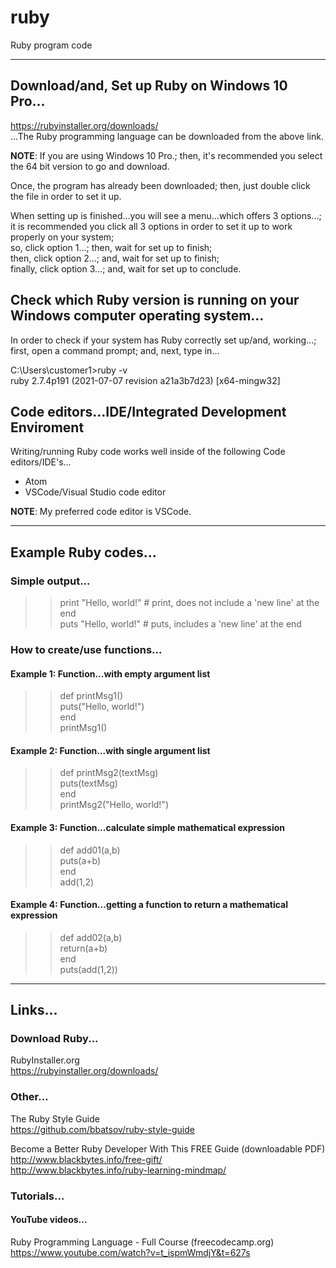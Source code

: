 # ruby
Ruby program code

-----

## Download/and, Set up Ruby on Windows 10 Pro...

https://rubyinstaller.org/downloads/  
...The Ruby programming language can be downloaded from the above link.  

**NOTE**: If you are using Windows 10 Pro.; then, it's recommended you select the 64 bit version to go and download.  

Once, the program has already been downloaded; then, just double click the file in order to set it up.

When setting up is finished...you will see a menu...which offers 3 options...;  
it is recommended you click all 3 options in order to set it up to work properly on your system;  
so, click option 1...; then, wait for set up to finish;  
then, click option 2...; and, wait for set up to finish;  
finally, click option 3...; and, wait for set up to conclude.  

## Check which Ruby version is running on your Windows computer operating system...

In order to check if your system has Ruby correctly set up/and, working...;     
first, open a command prompt; and, next, type in...    

C:\Users\customer1>ruby -v  
ruby 2.7.4p191 (2021-07-07 revision a21a3b7d23) [x64-mingw32]  

## Code editors...IDE/Integrated Development Enviroment

Writing/running Ruby code works well inside of the following Code editors/IDE's...  

- Atom   
- VSCode/Visual Studio code editor  

**NOTE**: My preferred code editor is VSCode.

-----

## Example Ruby codes...

### Simple output...

>> print "Hello, world!" # print, does not include a 'new line' at the end  
>> puts "Hello, world!"  # puts, includes a 'new line' at the end   

### How to create/use functions...

#### Example 1: Function...with empty argument list

>> def printMsg1()             
>>  puts("Hello, world!")      
>> end                         
>> printMsg1()                   

#### Example 2: Function...with single argument list

>> def printMsg2(textMsg)        
>>  puts(textMsg)               
>> end                          
>> printMsg2("Hello, world!")    

#### Example 3: Function...calculate simple mathematical expression

>> def add01(a,b)        
>>  puts(a+b)               
>> end                          
>> add(1,2)    

#### Example 4: Function...getting a function to return a mathematical expression

>> def add02(a,b)        
>>  return(a+b)               
>> end                          
>> puts(add(1,2))    

-----

## Links...

### Download Ruby...

RubyInstaller.org  
https://rubyinstaller.org/downloads/  

### Other...

The Ruby Style Guide  
https://github.com/bbatsov/ruby-style-guide  

Become ﻿a ﻿Better Ruby Developer With This ﻿﻿FREE﻿﻿ ﻿Guide  (downloadable PDF)  
http://www.blackbytes.info/free-gift/  
http://www.blackbytes.info/ruby-learning-mindmap/  

### Tutorials...

#### YouTube videos...

Ruby Programming Language - Full Course (freecodecamp.org)  
https://www.youtube.com/watch?v=t_ispmWmdjY&t=627s  

